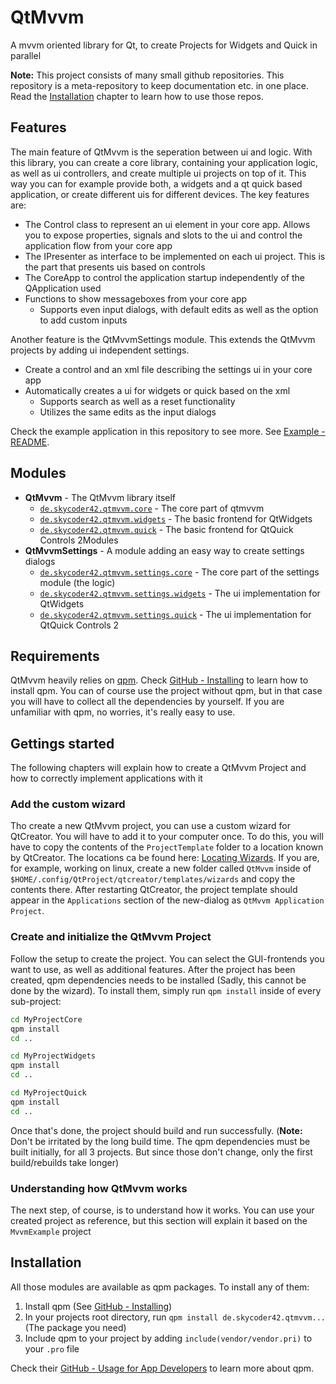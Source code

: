 # QtMvvm
A mvvm oriented library for Qt, to create Projects for Widgets and Quick in parallel

**Note:** This project consists of many small github repositories. This repository is a meta-repository to keep documentation etc. in one place. Read the [Installation](#installation) chapter to learn how to use those repos.

## Features
The main feature of QtMvvm is the seperation between ui and logic. With this library, you can create a core library, containing your application logic, as well as ui controllers, and create multiple ui projects on top of it. This way you can for example provide both, a widgets and a qt quick based application, or create different uis for different devices. The key features are:

- The Control class to represent an ui element in your core app. Allows you to expose properties, signals and slots to the ui and control the application flow from your core app
- The IPresenter as interface to be implemented on each ui project. This is the part that presents uis based on controls
- The CoreApp to control the application startup independently of the QApplication used
- Functions to show messageboxes from your core app
	- Supports even input dialogs, with default edits as well as the option to add custom inputs

Another feature is the QtMvvmSettings module. This extends the QtMvvm projects by adding ui independent settings.

- Create a control and an xml file describing the settings ui in your core app
- Automatically creates a ui for widgets or quick based on the xml
	- Supports search as well as a reset functionality
	- Utilizes the same edits as the input dialogs

Check the example application in this repository to see more. See [Example - README](Example/README.md).

## Modules
- **QtMvvm** - The QtMvvm library itself
	- [`de.skycoder42.qtmvvm.core`](https://github.com/Skycoder42/QtMvvmCore) - The core part of qtmvvm
	- [`de.skycoder42.qtmvvm.widgets`](https://github.com/Skycoder42/QtMvvmWidgets) - The basic frontend for QtWidgets
	- [`de.skycoder42.qtmvvm.quick`](https://github.com/Skycoder42/QtMvvmQuick) - The basic frontend for QtQuick Controls 2Modules
- **QtMvvmSettings** - A module adding an easy way to create settings dialogs
	- [`de.skycoder42.qtmvvm.settings.core`](https://github.com/Skycoder42/QtMvvmSettingsCore) - The core part of the settings module (the logic)
	- [`de.skycoder42.qtmvvm.settings.widgets`](https://github.com/Skycoder42/QtMvvmSettingsWidgets) - The ui implementation for QtWidgets
	- [`de.skycoder42.qtmvvm.settings.quick`](https://github.com/Skycoder42/QtMvvmSettingsQuick) - The ui implementation for QtQuick Controls 2
	
## Requirements
QtMvvm heavily relies on [qpm](https://www.qpm.io/). Check [GitHub - Installing](https://github.com/Cutehacks/qpm/blob/master/README.md#installing) to learn how to install qpm. You can of course use the project without qpm, but in that case you will have to collect all the dependencies by yourself. If you are unfamiliar with qpm, no worries, it's really easy to use.
	
## Gettings started
The following chapters will explain how to create a QtMvvm Project and how to correctly implement applications with it

### Add the custom wizard
Tho create a new QtMvvm project, you can use a custom wizard for QtCreator. You will have to add it to your computer once. To do this, you will have to copy the contents of the `ProjectTemplate` folder to a location known by QtCreator. The locations ca be found here: [Locating Wizards](https://doc.qt.io/qtcreator/creator-project-wizards.html#locating-wizards). If you are, for example, working on linux, create a new folder called `QtMvvm` inside of `$HOME/.config/QtProject/qtcreator/templates/wizards` and copy the contents there. After restarting QtCreator, the project template should appear in the `Applications` section of the new-dialog as `QtMvvm Application Project`.

### Create and initialize the QtMvvm Project
Follow the setup to create the project. You can select the GUI-frontends you want to use, as well as additional features. After the project has been created, qpm dependencies needs to be installed (Sadly, this cannot be done by the wizard). To install them, simply run `qpm install` inside of every sub-project:

```sh
cd MyProjectCore
qpm install
cd ..

cd MyProjectWidgets
qpm install
cd ..

cd MyProjectQuick
qpm install
cd ..
```

Once that's done, the project should build and run successfully. (**Note:** Don't be irritated by the long build time. The qpm dependencies must be built initially, for all 3 projects. But since those don't change, only the first build/rebuilds take longer)

### Understanding how QtMvvm works
The next step, of course, is to understand how it works. You can use your created project as reference, but this section will explain it based on the `MvvmExample` project

## Installation
All those modules are available as qpm packages. To install any of them:

1. Install qpm (See [GitHub - Installing](https://github.com/Cutehacks/qpm/blob/master/README.md#installing))
2. In your projects root directory, run `qpm install de.skycoder42.qtmvvm...` (The package you need)
3. Include qpm to your project by adding `include(vendor/vendor.pri)` to your `.pro` file

Check their [GitHub - Usage for App Developers](https://github.com/Cutehacks/qpm/blob/master/README.md#usage-for-app-developers) to learn more about qpm.